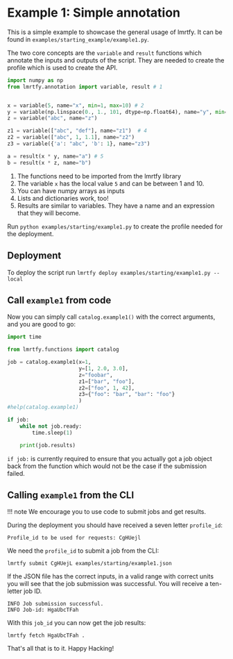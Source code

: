 # Example 1: Simple annotation
This is a simple example to showcase the general usage of lmrtfy. It can be found 
in `examples/starting_example/example1.py`.

The two core concepts are the `variable` and `result` functions which annotate the inputs and
outputs of the script. They are needed to create the profile which is used to create the API.

```python title="example1.py" linenums="1"
import numpy as np
from lmrtfy.annotation import variable, result # 1


x = variable(5, name="x", min=1, max=10) # 2
y = variable(np.linspace(0., 1., 101, dtype=np.float64), name="y", min=-1., max=11., unit="m") # 3
z = variable("abc", name="z")

z1 = variable(["abc", "def"], name="z1")  # 4
z2 = variable(["abc", 1, 1.1], name="z2") 
z3 = variable({'a': "abc", 'b': 1}, name="z3") 

a = result(x * y, name="a") # 5
b = result(x * z, name="b")
```

1. The functions need to be imported from the lmrtfy library
2. The variable `x` has the local value `5` and can be between 1 and 10.
3. You can have numpy arrays as inputs
4. Lists and dictionaries work, too!
5. Results are similar to variables. They have a name and an expression that they will become.

Run `python examples/starting/example1.py` to create the profile needed for the deployment.

## Deployment
To deploy the script run `lmrtfy deploy examples/starting/example1.py --local`

## Call `example1` from code
Now you can simply call `catalog.example1()` with the correct arguments, and you are good to go:
```py title="call_example1.py" linenums="1"
import time

from lmrtfy.functions import catalog

job = catalog.example1(x=1,
                       y=[1, 2.0, 3.0],
                       z="foobar",
                       z1=["bar", "foo"],
                       z2=["foo", 1, 42],
                       z3={"foo": "bar", "bar": "foo"}
                       )
#help(catalog.example1)

if job:
    while not job.ready:
        time.sleep(1)

    print(job.results)
```

`if job:` is currently required to ensure that you actually got a job object back from the function 
which would not be the case if the submission failed.

## Calling `example1` from the CLI

!!! note
    We encourage you to use code to submit jobs and get results. 

During the deployment you should  have received a seven letter `profile_id`:
```shell
Profile_id to be used for requests: CgHUejl
```

We need the `profile_id` to submit a job from the CLI:

```shell
lmrtfy submit CgHUejL examples/starting/example1.json
```

If the JSON file has the correct inputs, in a valid range with correct units you will see that the
job submission was successful. You will receive a ten-letter job ID.

```shell
INFO Job submission successful.
INFO Job-id: HgaUbcTFah
```

With this `job_id` you can now get the job results:
```shell
lmrtfy fetch HgaUbcTFah .  
```

That's all that is to it. Happy Hacking!